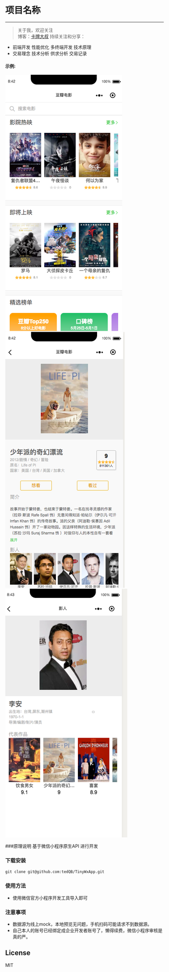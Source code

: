 
# 项目名称
-------------

> 关于我，欢迎关注  
  博客：[卡牌大叔](https://tedQB.github.io) 
  持续关注和分享：
  * 前端开发 性能优化 多终端开发 技术原理 
  * 交易理念 技术分析 供求分析 交易记录


#### 示例:  
![图片1](https://github.com/tedQB/TinyWxApp/blob/master/pages/images/Xnip2019-05-25_08-43-03.jpg?raw=true)
![图片2](https://github.com/tedQB/TinyWxApp/blob/master/pages/images/Xnip2019-05-25_08-43-14.jpg?raw=true)
![图片3](https://github.com/tedQB/TinyWxApp/blob/master/pages/images/Xnip2019-05-25_08-43-48.jpg)


###原理说明
基于微信小程序原生API 进行开发


### 下载安装

``` xml
git clone git@github.com:tedQB/TinyWxApp.git
```


### 使用方法
* 使用微信官方小程序开发工具导入即可

### 注意事项
* 数据源为线上mock，本地预览无问题，手机扫码可能请求不到数据源。
* 自己本人的账号已经绑定成企业开发者账号了，懒得续费，微信小程序审核是真的严。

## License
MIT

